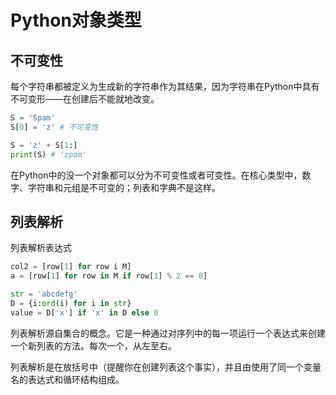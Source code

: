 # Python对象类型

## 不可变性

每个字符串都被定义为生成新的字符串作为其结果，因为字符串在Python中具有不可变形——在创建后不能就地改变。

```py
S = 'Spam'
S[0] = 'z' # 不可变性

S = 'z' + S[1:]
print(S) # 'zpam'

```

在Python中的没一个对象都可以分为不可变性或者可变性。在核心类型中，数字、字符串和元组是不可变的；列表和字典不是这样。

## 列表解析

列表解析表达式

```py
col2 = [row[1] for row i M]
a = [row[1] for row in M if row[1] % 2 == 0]

str = 'abcdefg'
D = {i:ord(i) for i in str}
value = D['x'] if 'x' in D else 0
```

列表解析源自集合的概念。它是一种通过对序列中的每一项运行一个表达式来创建一个新列表的方法。每次一个，从左至右。

列表解析是在放括号中（提醒你在创建列表这个事实），并且由使用了同一个变量名的表达式和循环结构组成。
